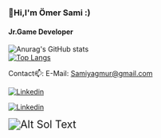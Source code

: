 ### 👋Hi,I'm Ömer Sami :)
#### Jr.Game Developer
![Anurag's GitHub stats](https://github-readme-stats.vercel.app/api?username=samiyagmur&show_icons=true&theme=dark)  
[![Top Langs](https://github-readme-stats.vercel.app/api/top-langs/?username=samiyagmur&theme=dark&langs_count=3)](https://github.com/samiyagmur/github-readme-stats)


Contact📫:
E-Mail: Samiyagmur@gmail.com

[![Linkedin](https://user-images.githubusercontent.com/77567437/204932209-27ef923d-1879-4bf7-b29a-0e25c1a93384.png)][1]

[1]: https://www.linkedin.com/in/%C3%B6mer-sami-ya%C4%9Fmur-6b64b018b/


[![Linkedin](https://user-images.githubusercontent.com/77567437/204914179-e4bdb56f-6a88-4db3-88c2-c9df092f2184.png)][2]

[2]: https://www.linkedin.com/in/%C3%B6mer-sami-ya%C4%9Fmur-6b64b018b/


<img src="https://media.giphy.com/media/Rs2iAnfEImXIs/giphy.gif" alt="Alt Sol Text" style="zoom:150%;" />





